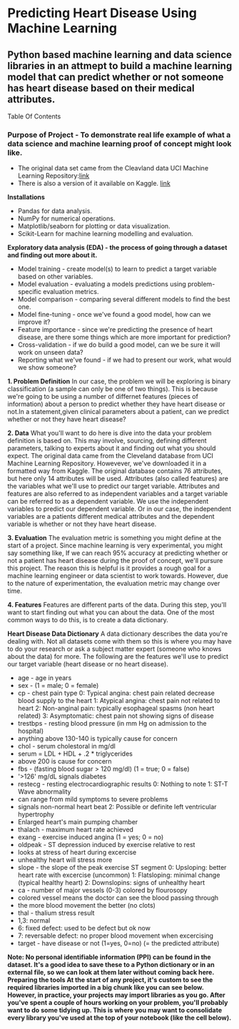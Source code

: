 # Predicting Heart Disease Using Machine Learning

## Python based machine learning and data science libraries in an attmept to build a machine learning model that can predict whether or not someone has heart disease based on their medical attributes.

Table Of Contents



### Purpose of Project - To demonstrate real life example of what a data science and machine learning proof of concept might look like.
- The original data set came from the Cleavland data UCI Machine Learning Repository:[link](https:/archive.ics.uci.edu/ml/datasets/heart+Disease)
- There is also a version of it available on Kaggle. [link](https://kaggle.com/ronitf/heart-disease-uci)


__Installations__

- Pandas for data analysis.
- NumPy for numerical operations.
- Matplotlib/seaborn for plotting or data visualization.
- Scikit-Learn for machine learning modelling and evaluation.

__Exploratory data analysis (EDA) - the process of going through a dataset and finding out more about it.__
 - Model training - create model(s) to learn to predict a target variable based on other variables.
 - Model evaluation - evaluating a models predictions using problem-specific evaluation metrics.
 - Model comparison - comparing several different models to find the best one.
 - Model fine-tuning - once we've found a good model, how can we improve it?
 - Feature importance - since we're predicting the presence of heart disease, are there some things which are more important for prediction?
 - Cross-validation - if we do build a good model, can we be sure it will work on unseen data?
 - Reporting what we've found - if we had to present our work, what would we show someone?


__1. Problem Definition__
In our case, the problem we will be exploring is binary classification (a sample can only be one of two things).
This is because we're going to be using a number of differnet features (pieces of information) about a person to predict whether they have heart disease or not.In a statement,given clinical parameters about a patient, can we predict whether or not they have heart disease?

__2. Data__
What you'll want to do here is dive into the data your problem definition is based on. This may involve, sourcing, defining different parameters, talking to experts about it and finding out what you should expect.
The original data came from the Cleveland database from UCI Machine Learning Repository.
Howevever, we've downloaded it in a formatted way from Kaggle.
The original database contains 76 attributes, but here only 14 attributes will be used. Attributes (also called features) are the variables what we'll use to predict our target variable.
Attributes and features are also referred to as independent variables and a target variable can be referred to as a dependent variable.
We use the independent variables to predict our dependent variable.
Or in our case, the independent variables are a patients different medical attributes and the dependent variable is whether or not they have heart disease.

__3. Evaluation__
The evaluation metric is something you might define at the start of a project.
Since machine learning is very experimental, you might say something like,
If we can reach 95% accuracy at predicting whether or not a patient has heart disease during the proof of concept, we'll pursure this project.
The reason this is helpful is it provides a rough goal for a machine learning engineer or data scientist to work towards.
However, due to the nature of experimentation, the evaluation metric may change over time.

__4. Features__
Features are different parts of the data. During this step, you'll want to start finding out what you can about the data.
One of the most common ways to do this, is to create a data dictionary.

__Heart Disease Data Dictionary__
A data dictionary describes the data you're dealing with. Not all datasets come with them so this is where you may have to do your research or ask a subject matter expert (someone who knows about the data) for more.
The following are the features we'll use to predict our target variable (heart disease or no heart disease).
- age - age in years
- sex - (1 = male; 0 = female)
- cp - chest pain type
   0: Typical angina: chest pain related decrease blood supply to the heart
   1: Atypical angina: chest pain not related to heart
   2: Non-anginal pain: typically esophageal spasms (non heart related)
   3: Asymptomatic: chest pain not showing signs of disease
- trestbps - resting blood pressure (in mm Hg on admission to the hospital)
- anything above 130-140 is typically cause for concern
- chol - serum cholestoral in mg/dl
- serum = LDL + HDL + .2 * triglycerides
- above 200 is cause for concern
- fbs - (fasting blood sugar > 120 mg/dl) (1 = true; 0 = false)
- '>126' mg/dL signals diabetes
- restecg - resting electrocardiographic results
   0: Nothing to note
   1: ST-T Wave abnormality
- can range from mild symptoms to severe problems
- signals non-normal heart beat
  2: Possible or definite left ventricular hypertrophy
- Enlarged heart's main pumping chamber
- thalach - maximum heart rate achieved
- exang - exercise induced angina (1 = yes; 0 = no)
- oldpeak - ST depression induced by exercise relative to rest
- looks at stress of heart during excercise
- unhealthy heart will stress more
- slope - the slope of the peak exercise ST segment
   0: Upsloping: better heart rate with excercise (uncommon)
   1: Flatsloping: minimal change (typical healthy heart)
   2: Downslopins: signs of unhealthy heart
- ca - number of major vessels (0-3) colored by flourosopy
- colored vessel means the doctor can see the blood passing through
- the more blood movement the better (no clots)
- thal - thalium stress result
- 1,3: normal
- 6: fixed defect: used to be defect but ok now
- 7: reversable defect: no proper blood movement when excercising
- target - have disease or not (1=yes, 0=no) (= the predicted attribute)

**Note: No personal identifiable information (PPI) can be found in the dataset.
It's a good idea to save these to a Python dictionary or in an external file, so we can look at them later without coming back here.
Preparing the tools
At the start of any project, it's custom to see the required libraries imported in a big chunk like you can see below.
However, in practice, your projects may import libraries as you go. After you've spent a couple of hours working on your problem, you'll probably want to do some tidying up. This is where you may want to consolidate every library you've used at the top of your notebook (like the cell below).**



